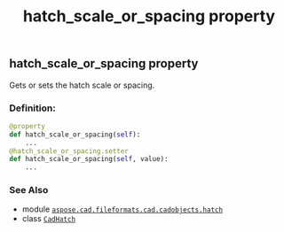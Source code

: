 ﻿---
title: hatch_scale_or_spacing property
second_title: Aspose.CAD for Python via .NET API References
description: 
type: docs
weight: 350
url: /python-net/aspose.cad.fileformats.cad.cadobjects.hatch/cadhatch/hatch_scale_or_spacing/
is_root: false
---

## hatch_scale_or_spacing property


Gets or sets the hatch scale or spacing.
### Definition:
```python
@property
def hatch_scale_or_spacing(self):
    ...
@hatch_scale_or_spacing.setter
def hatch_scale_or_spacing(self, value):
    ...
```

### See Also
* module [`aspose.cad.fileformats.cad.cadobjects.hatch`](../../)
* class [`CadHatch`](/cad/python-net/aspose.cad.fileformats.cad.cadobjects.hatch/cadhatch)

